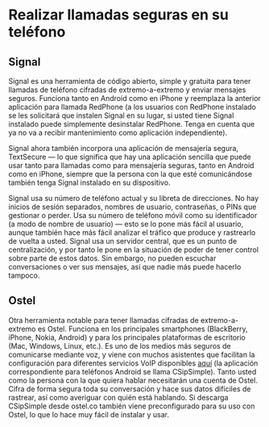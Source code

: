 [Title]: # (Realizar llamadas seguras en su teléfono móvil)
[Order]: # (2)

# Realizar llamadas seguras en su teléfono

## Signal

Signal es una herramienta de código abierto, simple y gratuita para tener llamadas de teléfono cifradas de extremo-a-extremo y enviar mensajes seguros. Funciona tanto en Android como en iPhone y reemplaza la anterior aplicación para llamada RedPhone (a los usuarios con RedPhone instalado se les solicitará que instalen Signal en su lugar, si usted tiene Signal instalado puede simplemente desinstalar RedPhone. Tenga en cuenta que ya no va a recibir mantenimiento como aplicación independiente).

Signal ahora también incorpora una aplicación de mensajería segura, TextSecure — lo que significa que hay una aplicación sencilla que puede usar tanto para llamadas como para mensajería seguras, tanto en Android como en iPhone, siempre que la persona con la que esté comunicándose también tenga Signal instalado en su dispositivo.

Signal usa su número de teléfono actual y su libreta de direcciones. No hay inicios de sesión separados, nombres de usuario, contraseñas, o PINs que gestionar o perder. Usa su número de teléfono móvil como su identificador (a modo de nombre de usuario) — esto se lo pone más fácil al usuario, aunque también hace más fácil analizar el tráfico que produce y rastrearlo de vuelta a usted. Signal usa un servidor central, que es un punto de centralización, y por tanto le pone en la situación de poder de tener control sobre parte de estos datos. Sin embargo, no pueden escuchar conversaciones o ver sus mensajes, así que nadie más puede hacerlo tampoco.

## Ostel

Otra herramienta notable para tener llamadas cifradas de extremo-a-extremo es Ostel. Funciona en los principales smartphones (BlackBerry, iPhone, Nokia, Android) y para los principales plataformas de escritorio (Mac, Windows, Linux, etc.). Es uno de los medios más seguros de comunicarse mediante voz, y viene con muchos asistentes que facilitan la configuración para diferentes servicios VoIP disponibles [aquí](https://ostel.co/) (la aplicación correspondiente para teléfonos Android se llama CSipSimple). Tanto usted como la persona con la que quiera hablar necesitarán una cuenta de Ostel. Cifra de forma segura toda su conversación y hace sus datos difíciles de rastrear, así como averiguar con quién está hablando. Si descarga CSipSimple desde ostel.co también viene preconfigurado para su uso con Ostel, lo que lo hace muy fácil de instalar y usar.